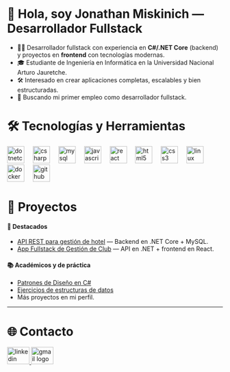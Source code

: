 <h1>👋 Hola, soy Jonathan Miskinich — Desarrollador Fullstack</h1>

- 👨‍💻 Desarrollador fullstack con experiencia en **C#/.NET Core** (backend) y proyectos en **frontend** con tecnologías modernas.<br>
- 🎓 Estudiante de Ingeniería en Informática en la Universidad Nacional Arturo Jauretche.<br>
- 🛠️ Interesado en crear aplicaciones completas, escalables y bien estructuradas.<br>
- 💼 Buscando mi primer empleo como desarrollador fullstack.<br>

<h1>🛠️ Tecnologías y Herramientas</h1>

<div align="left">
  <!-- Backend -->
  <img src="https://cdn.jsdelivr.net/gh/devicons/devicon/icons/dotnetcore/dotnetcore-original.svg" height="40" alt="dotnetcore logo" />
  <img width="12" />
  <img src="https://cdn.jsdelivr.net/gh/devicons/devicon/icons/csharp/csharp-original.svg" height="40" alt="csharp logo" />
  <img width="12" />
  <img src="https://cdn.jsdelivr.net/gh/devicons/devicon/icons/mysql/mysql-original.svg" height="40" alt="mysql logo" />
  <img width="12" />

  <!-- Frontend -->
  <img src="https://cdn.jsdelivr.net/gh/devicons/devicon/icons/javascript/javascript-original.svg" height="40" alt="javascript logo" />
  <img width="12" />
  <img src="https://cdn.jsdelivr.net/gh/devicons/devicon/icons/react/react-original.svg" height="40" alt="react logo" />
  <img width="12" />
  <img src="https://cdn.jsdelivr.net/gh/devicons/devicon/icons/html5/html5-original.svg" height="40" alt="html5 logo" />
  <img width="12" />
  <img src="https://cdn.jsdelivr.net/gh/devicons/devicon/icons/css3/css3-original.svg" height="40" alt="css3 logo" />
  <img width="12" />

  <!-- DevOps / Entorno -->
  <img src="https://cdn.jsdelivr.net/gh/devicons/devicon/icons/linux/linux-original.svg" height="40" alt="linux logo" />
  <img width="12" />
  <img src="https://cdn.jsdelivr.net/gh/devicons/devicon/icons/docker/docker-original.svg" height="40" alt="docker logo" />
  <img width="12" />
  <img src="https://cdn.jsdelivr.net/gh/devicons/devicon/icons/github/github-original.svg" height="40" alt="github logo" />
</div>

###

<h1>🚀 Proyectos</h1>

#### 🌟 Destacados
- [API REST para gestión de hotel](https://github.com/JonathanMiskinich/API-Gestion-Hotel) — Backend en .NET Core + MySQL.  
- [App Fullstack de Gestión de Club](https://github.com/JonathanMiskinich/Trabajador-integrador) — API en .NET + frontend en React.  

#### 📚 Académicos y de práctica
- [Patrones de Diseño en C#](https://github.com/JonathanMiskinich/MetodologiaProgramacion)  
- [Ejercicios de estructuras de datos](#)  
- Más proyectos en mi perfil.  

---

<h1>🌐 Contacto</h1>

<div align="left">
  <a href="https://www.linkedin.com/in/jonathan-miskinich-78ab5b261" target="_blank">
    <img src="https://raw.githubusercontent.com/maurodesouza/profile-readme-generator/master/src/assets/icons/social/linkedin/default.svg" width="52" height="40" alt="linkedin logo" />
  </a>
  <a href="mailto:jonathan.mmiskinich.dev@gmail.com">
    <img src="https://raw.githubusercontent.com/maurodesouza/profile-readme-generator/master/src/assets/icons/social/gmail/default.svg" width="52" height="40" alt="gmail logo" />
  </a>
</div>
